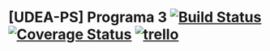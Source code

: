 # [UDEA-PS] Programa 3 [![Build Status](https://travis-ci.org/yoinergomez/Pruebas_PS2.svg?branch=develop)](https://travis-ci.org/yoinergomez/Pruebas_PS2) [![Coverage Status](https://coveralls.io/repos/github/yoinergomez/Pruebas_PS2/badge.svg?branch=develop)](https://coveralls.io/github/yoinergomez/Pruebas_PS2?branch=develop) [![trello](https://img.shields.io/badge/trello-Pruebas__PS2-blue.svg)](https://trello.com/b/UfBGgtWV/pruebasps2)